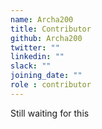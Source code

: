 ```yaml
---
name: Archa200
title: Contributor
github: Archa200
twitter: ""
linkedin: ""
slack: ""
joining_date: ""
role : contributor
---
```


Still waiting for this
